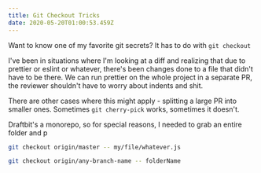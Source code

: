 ```yaml
---
title: Git Checkout Tricks
date: 2020-05-20T01:00:53.459Z
---
```


Want to know one of my favorite git secrets? It has to do with `git checkout`

I've been in situations where I'm looking at a diff and realizing that due to prettier or eslint or whatever, there's been changes done to a file that didn't have to be there. We can run prettier on the whole project in a separate PR, the reviewer shouldn't have to worry about indents and shit.

There are other cases where this might apply - splitting a large PR into smaller ones. Sometimes `git cherry-pick` works, sometimes it doesn't.

Draftbit's a monorepo, so for special reasons, I needed to grab an entire folder and p

```sh
git checkout origin/master -- my/file/whatever.js
```

```sh
git checkout origin/any-branch-name -- folderName
```
